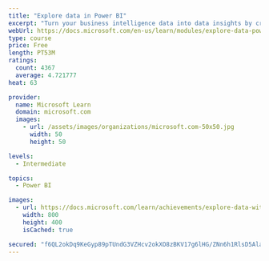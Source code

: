 ```yaml
---
title: "Explore data in Power BI"
excerpt: "Turn your business intelligence data into data insights by creating and configuring Power BI dashboards."
webUrl: https://docs.microsoft.com/en-us/learn/modules/explore-data-power-bi/
type: course
price: Free
length: PT53M
ratings:
  count: 4367
  average: 4.721777
heat: 63

provider:
  name: Microsoft Learn
  domain: microsoft.com
  images:
    - url: /assets/images/organizations/microsoft.com-50x50.jpg
      width: 50
      height: 50

levels:
  - Intermediate

topics:
  - Power BI

images:
  - url: https://docs.microsoft.com/learn/achievements/explore-data-with-power-bi-desktop-social.png
    width: 800
    height: 400
    isCached: true

secured: "f6QL2okDq9KeGyp89pTUndG3VZHcv2okXO8zBKV17g6lHG/ZNn6h1RlsD5AlaIar5eB1b6OFh8mHISEU6XXPnVA3wG+MF5MqD3qFADtZuJm7TXrEq5ygtGJMPWwRTMiyLWUAVCSERea11fpa1voAHpM6SJv6Jh2phKLfs4J3vVmnMk/uB7/qfgpe5HFxtlFMHDf6To6jqje0aFo09afGO2TwEB4f2k/M6Jhm/wgbHXnHodHj/ET8WjcM6DWnBMLnUvisUmL5yLENCUJ+P77lJmUt6oLGlLoaaFI4HANVwo7uZ6GTf0ZyP7OIj5fzAnQffD+WUSc8LwO9Fc+1nqTyBZREOeF5Kkj9EQn1xWvfImR3GAJ/zUCNwG0IcMwAi4r6/OR5LfBR6iaDzEswxGftCqzz8wM/dgPh08zbhZGVoR4=;eT3x7PaRqVCAQqP97v7bnQ=="
---
```


